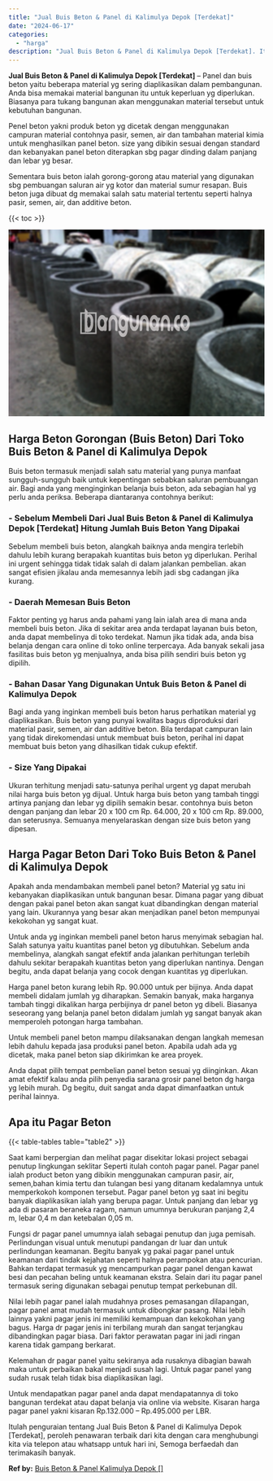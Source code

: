 ```yaml
---
title: "Jual Buis Beton & Panel di Kalimulya Depok [Terdekat]"
date: "2024-06-17"
categories: 
  - "harga"
description: "Jual Buis Beton & Panel di Kalimulya Depok [Terdekat]. Itulah penguraian tentang Jual Buis Beton & Panel di Kalimulya Depok [Terdekat], peroleh penawaran t..."
---
```


**Jual Buis Beton & Panel di Kalimulya Depok \[Terdekat\]** – Panel dan buis beton yaitu beberapa material yg sering diaplikasikan dalam pembangunan. Anda bisa memakai material bangunan itu untuk keperluan yg diperlukan. Biasanya para tukang bangunan akan menggunakan material tersebut untuk kebutuhan bangunan.

Penel beton yakni produk beton yg dicetak dengan menggunakan campuran material contohnya pasir, semen, air dan tambahan material kimia untuk menghasilkan panel beton. size yang dibikin sesuai dengan standard dan kebanyakan panel beton diterapkan sbg pagar dinding dalam panjang dan lebar yg besar.

Sementara buis beton ialah gorong-gorong atau material yang digunakan sbg pembuangan saluran air yg kotor dan material sumur resapan. Buis beton juga dibuat dg memakai salah satu material tertentu seperti halnya pasir, semen, air, dan additive beton.

{{< toc >}}

![Jual Buis Beton & Panel di Kalimulya Depok [Terdekat]](/images/jual-panel-buis-beton-murah-09.png)

## Harga Beton Gorongan (Buis Beton) Dari Toko Buis Beton & Panel di Kalimulya Depok

Buis beton termasuk menjadi salah satu material yang punya manfaat sungguh-sungguh baik untuk kepentingan sebabkan saluran pembuangan air. Bagi anda yang menginginkan belanja buis beton, ada sebagian hal yg perlu anda periksa. Beberapa diantaranya contohnya berikut:

### \- Sebelum Membeli Dari Jual Buis Beton & Panel di Kalimulya Depok \[Terdekat\] Hitung Jumlah Buis Beton Yang Dipakai

Sebelum membeli buis beton, alangkah baiknya anda mengira terlebih dahulu lebih kurang berapakah kuantitas buis beton yg diperlukan. Perihal ini urgent sehingga tidak tidak salah di dalam jalankan pembelian. akan sangat efisien jikalau anda memesannya lebih jadi sbg cadangan jika kurang.

### \- Daerah Memesan Buis Beton

Faktor penting yg harus anda pahami yang lain ialah area di mana anda membeli buis beton. Jika di sekitar area anda terdapat layanan buis beton, anda dapat membelinya di toko terdekat. Namun jika tidak ada, anda bisa belanja dengan cara online di toko online terpercaya. Ada banyak sekali jasa fasilitas buis beton yg menjualnya, anda bisa pilih sendiri buis beton yg dipilih.

### \- Bahan Dasar Yang Digunakan Untuk Buis Beton & Panel di Kalimulya Depok

Bagi anda yang inginkan membeli buis beton harus perhatikan material yg diaplikasikan. Buis beton yang punyai kwalitas bagus diproduksi dari material pasir, semen, air dan additive beton. Bila terdapat campuran lain yang tidak direkomendasi untuk membuat buis beton, perihal ini dapat membuat buis beton yang dihasilkan tidak cukup efektif.

### \- Size Yang Dipakai

Ukuran terhitung menjadi satu-satunya perihal urgent yg dapat merubah nilai harga buis beton yg dijual. Untuk harga buis beton yang tambah tinggi artinya panjang dan lebar yg dipilih semakin besar. contohnya buis beton dengan panjang dan lebar 20 x 100 cm Rp. 64.000, 20 x 100 cm Rp. 89.000, dan seterusnya. Semuanya menyelaraskan dengan size buis beton yang dipesan.

## Harga Pagar Beton Dari Toko Buis Beton & Panel di Kalimulya Depok

Apakah anda mendambakan membeli panel beton? Material yg satu ini kebanyakan diaplikasikan untuk bangunan besar. Dimana pagar yang dibuat dengan pakai panel beton akan sangat kuat dibandingkan dengan material yang lain. Ukurannya yang besar akan menjadikan panel beton mempunyai kekokohan yg sangat kuat.

Untuk anda yg inginkan membeli panel beton harus menyimak sebagian hal. Salah satunya yaitu kuantitas panel beton yg dibutuhkan. Sebelum anda membelinya, alangkah sangat efektif anda jalankan perhitungan terlebih dahulu sekitar berapakah kuantitas beton yang diperlukan nantinya. Dengan begitu, anda dapat belanja yang cocok dengan kuantitas yg diperlukan.

Harga panel beton kurang lebih Rp. 90.000 untuk per bijinya. Anda dapat membeli didalam jumlah yg diharapkan. Semakin banyak, maka harganya tambah tinggi dikalikan harga perbijinya dr panel beton yg dibeli. Biasanya seseorang yang belanja panel beton didalam jumlah yg sangat banyak akan memperoleh potongan harga tambahan.

Untuk membeli panel beton mampu dilaksanakan dengan langkah memesan lebih dahulu kepada jasa produksi panel beton. Apabila udah ada yg dicetak, maka panel beton siap dikirimkan ke area proyek.

Anda dapat pilih tempat pembelian panel beton sesuai yg diinginkan. Akan amat efektif kalau anda pilih penyedia sarana grosir panel beton dg harga yg lebih murah. Dg begitu, duit sangat anda dapat dimanfaatkan untuk perihal lainnya.

## Apa itu Pagar Beton

{{< table-tables table="table2" >}}

Saat kami berpergian dan melihat pagar disekitar lokasi project sebagai penutup lingkungan seklitar Seperti itulah contoh pagar panel. Pagar panel ialah product beton yang dibikin menggunakan campuran pasir, air, semen,bahan kimia tertu dan tulangan besi yang ditanam kedalamnya untuk memperkokoh komponen tersebut. Pagar panel beton yg saat ini begitu banyak diaplikasikan ialah yang berupa pagar. Untuk panjang dan lebar yg ada di pasaran beraneka ragam, namun umumnya berukuran panjang 2,4 m, lebar 0,4 m dan ketebalan 0,05 m.

Fungsi dr pagar panel umumnya ialah sebagai penutup dan juga pemisah. Perlindungan visual untuk menutupi pandangan dr luar dan untuk perlindungan keamanan. Begitu banyak yg pakai pagar panel untuk keamanan dari tindak kejahatan seperti halnya perampokan atau pencurian. Bahkan terdapat termasuk yg mencampurkan pagar panel dengan kawat besi dan pecahan beling untuk keamanan ekstra. Selain dari itu pagar panel termasuk sering digunakan sebagai penutup tempat perkebunan dll.

Nilai lebih pagar panel ialah mudahnya proses pemasangan dilapangan, pagar panel amat mudah termasuk untuk dibongkar pasang. Nilai lebih lainnya yakni pagar jenis ini memiliki kemampuan dan kekokohan yang bagus. Harga dr pagar jenis ini terbilang murah dan sangat terjangkau dibandingkan pagar biasa. Dari faktor perawatan pagar ini jadi ringan karena tidak gampang berkarat.

Kelemahan dr pagar panel yaitu sekiranya ada rusaknya dibagian bawah maka untuk perbaikan bakal menjadi susah lagi. Untuk pagar panel yang sudah rusak telah tidak bisa diaplikasikan lagi.

Untuk mendapatkan pagar panel anda dapat mendapatannya di toko bangunan terdekat atau dapat belanja via online via website. Kisaran harga pagar panel yakni kisaran Rp.132.000 – Rp.495.000 per LBR.

Itulah penguraian tentang Jual Buis Beton & Panel di Kalimulya Depok \[Terdekat\], peroleh penawaran terbaik dari kita dengan cara menghubungi kita via telepon atau whatsapp untuk hari ini, Semoga berfaedah dan terimakasih banyak.

**Ref by:** [Buis Beton & Panel Kalimulya Depok []](https://id.wikipedia.org/wiki/Buis)
